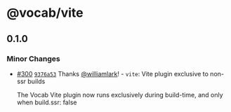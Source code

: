# @vocab/vite

## 0.1.0

### Minor Changes

- [#300](https://github.com/seek-oss/vocab/pull/300) [`9376a53`](https://github.com/seek-oss/vocab/commit/9376a53727cbe36bf99f3678db6b93182dbe1b5d) Thanks [@williamlark](https://github.com/williamlark)! - `vite`: Vite plugin exclusive to non-ssr builds

  The Vocab Vite plugin now runs exclusively during build-time, and only when build.ssr: false
